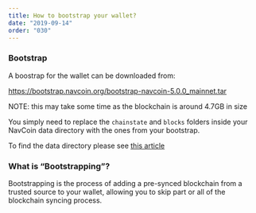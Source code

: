 ```yaml
---
title: How to bootstrap your wallet?
date: "2019-09-14"
order: "030"
---
```


### Bootstrap

A boostrap for the wallet can be downloaded from:

https://bootstrap.navcoin.org/bootstrap-navcoin-5.0.0_mainnet.tar

NOTE: this may take some time as the blockchain is around 4.7GB in size

You simply need to replace the `chainstate` and `blocks` folders inside your NavCoin data directory with the ones from your bootstrap.

To find the data directory please see [this article](/navcoin-core/locate-your-data-directory/)

### What is “Bootstrapping”? 

Bootstrapping is the process of adding a pre-synced blockchain from a trusted source to your wallet, allowing you to skip part or all of the blockchain syncing process. 

